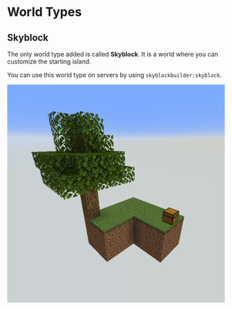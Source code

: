 # World Types

## Skyblock
The only world type added is called **Skyblock**. It is a world where you can customize the starting island.

You can use this world type on servers by using `skyblockbuilder:skyblock`.

![Skyblock](../assets/world-types/skyblock.png)
